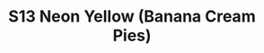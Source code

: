 ---
title: S13 Neon Yellow (Banana Cream Pies)
permalink: "/teams/s13-neon-yellow"
teamslug: s13-neon-yellow
members:
- Jeffrey Johnson - Captain
- Long Diep - QB
- Andrew Allen
- Ryan Boyle
- Robert Casey
- Howard Chan
- Clifford Clapp
- Eric Coraggio
- Samuel Hewitt
- Thomas Leonard
- Lane Marshall
- Kyle Veldman
teamid: 4821
name: S13 Neon Yellow
color: Banana Cream Pies
division: ''
---